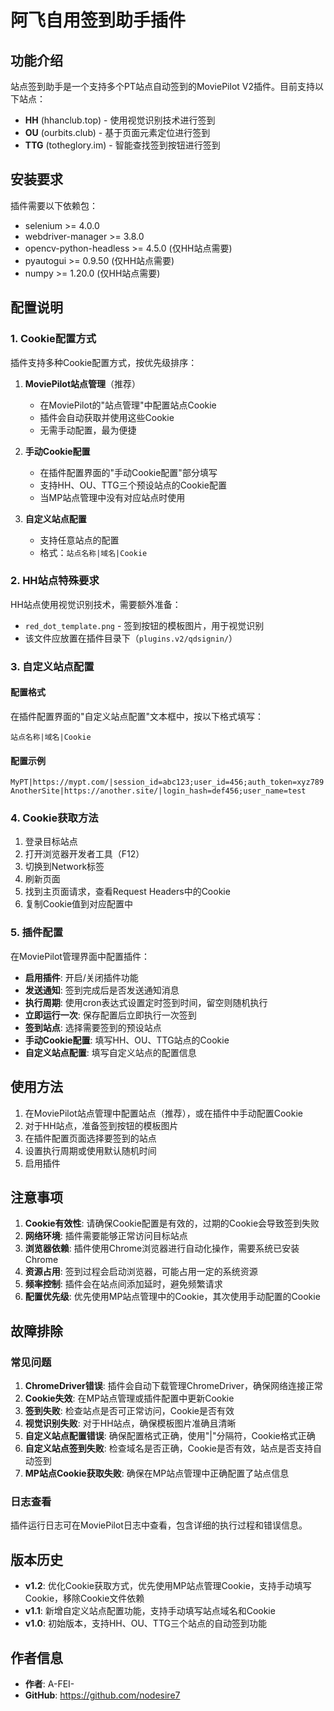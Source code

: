 # 阿飞自用签到助手插件

## 功能介绍

站点签到助手是一个支持多个PT站点自动签到的MoviePilot V2插件。目前支持以下站点：

- **HH** (hhanclub.top) - 使用视觉识别技术进行签到
- **OU** (ourbits.club) - 基于页面元素定位进行签到  
- **TTG** (totheglory.im) - 智能查找签到按钮进行签到

## 安装要求

插件需要以下依赖包：

- selenium >= 4.0.0
- webdriver-manager >= 3.8.0
- opencv-python-headless >= 4.5.0 (仅HH站点需要)
- pyautogui >= 0.9.50 (仅HH站点需要)
- numpy >= 1.20.0 (仅HH站点需要)

## 配置说明

### 1. Cookie配置方式

插件支持多种Cookie配置方式，按优先级排序：

1. **MoviePilot站点管理**（推荐）
   - 在MoviePilot的"站点管理"中配置站点Cookie
   - 插件会自动获取并使用这些Cookie
   - 无需手动配置，最为便捷

2. **手动Cookie配置**
   - 在插件配置界面的"手动Cookie配置"部分填写
   - 支持HH、OU、TTG三个预设站点的Cookie配置
   - 当MP站点管理中没有对应站点时使用

3. **自定义站点配置**
   - 支持任意站点的配置
   - 格式：`站点名称|域名|Cookie`

### 2. HH站点特殊要求

HH站点使用视觉识别技术，需要额外准备：

- `red_dot_template.png` - 签到按钮的模板图片，用于视觉识别
- 该文件应放置在插件目录下（`plugins.v2/qdsignin/`）

### 3. 自定义站点配置

#### 配置格式

在插件配置界面的"自定义站点配置"文本框中，按以下格式填写：

```
站点名称|域名|Cookie
```

#### 配置示例

```
MyPT|https://mypt.com/|session_id=abc123;user_id=456;auth_token=xyz789
AnotherSite|https://another.site/|login_hash=def456;user_name=test
```

### 4. Cookie获取方法

1. 登录目标站点
2. 打开浏览器开发者工具（F12）
3. 切换到Network标签
4. 刷新页面
5. 找到主页面请求，查看Request Headers中的Cookie
6. 复制Cookie值到对应配置中

### 5. 插件配置

在MoviePilot管理界面中配置插件：

- **启用插件**: 开启/关闭插件功能
- **发送通知**: 签到完成后是否发送通知消息
- **执行周期**: 使用cron表达式设置定时签到时间，留空则随机执行
- **立即运行一次**: 保存配置后立即执行一次签到
- **签到站点**: 选择需要签到的预设站点
- **手动Cookie配置**: 填写HH、OU、TTG站点的Cookie
- **自定义站点配置**: 填写自定义站点的配置信息

## 使用方法

1. 在MoviePilot站点管理中配置站点（推荐），或在插件中手动配置Cookie
2. 对于HH站点，准备签到按钮的模板图片
3. 在插件配置页面选择要签到的站点
4. 设置执行周期或使用默认随机时间
5. 启用插件

## 注意事项

1. **Cookie有效性**: 请确保Cookie配置是有效的，过期的Cookie会导致签到失败
2. **网络环境**: 插件需要能够正常访问目标站点
3. **浏览器依赖**: 插件使用Chrome浏览器进行自动化操作，需要系统已安装Chrome
4. **资源占用**: 签到过程会启动浏览器，可能占用一定的系统资源
5. **频率控制**: 插件会在站点间添加延时，避免频繁请求
6. **配置优先级**: 优先使用MP站点管理中的Cookie，其次使用手动配置的Cookie

## 故障排除

### 常见问题

1. **ChromeDriver错误**: 插件会自动下载管理ChromeDriver，确保网络连接正常
2. **Cookie失效**: 在MP站点管理或插件配置中更新Cookie
3. **签到失败**: 检查站点是否可正常访问，Cookie是否有效
4. **视觉识别失败**: 对于HH站点，确保模板图片准确且清晰
5. **自定义站点配置错误**: 确保配置格式正确，使用"|"分隔符，Cookie格式正确
6. **自定义站点签到失败**: 检查域名是否正确，Cookie是否有效，站点是否支持自动签到
7. **MP站点Cookie获取失败**: 确保在MP站点管理中正确配置了站点信息

### 日志查看

插件运行日志可在MoviePilot日志中查看，包含详细的执行过程和错误信息。

## 版本历史

- **v1.2**: 优化Cookie获取方式，优先使用MP站点管理Cookie，支持手动填写Cookie，移除Cookie文件依赖
- **v1.1**: 新增自定义站点配置功能，支持手动填写站点域名和Cookie
- **v1.0**: 初始版本，支持HH、OU、TTG三个站点的自动签到功能

## 作者信息

- **作者**: A-FEI-
- **GitHub**: https://github.com/nodesire7
